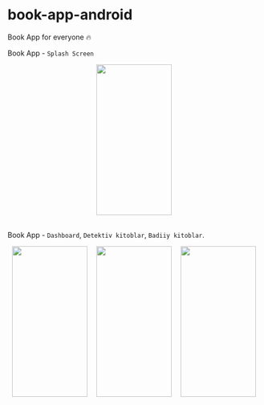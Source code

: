 ﻿# book-app-android

Book App for everyone 🔥

Book App - `Splash Screen`

<div style="width=100%; flex-direction: row; display: flex; justify-content: space-around; align-items: center;">
<img src="https://github.com/JasurbekRuzimov/book-app-android/assets/82991168/a5c73575-6abc-42f6-80ca-293872302344" width="150" height="300" />
</div>

<br/>

Book App - `Dashboard`, `Detektiv kitoblar`, `Badiiy kitoblar`.

<div style="width=100%; flex-direction: row; display: flex; justify-content: space-around; align-items: center;">
<img src="https://github.com/JasurbekRuzimov/book-app-android/assets/82991168/ed73d661-7452-457d-954c-1f9e27a2a199" width="150" height="300" />  <img src="https://github.com/JasurbekRuzimov/book-app-android/assets/82991168/0c90f429-9738-417a-8930-b6a88e99f174" width="150" height="300" />   <img src="https://github.com/JasurbekRuzimov/book-app-android/assets/82991168/65bc0d0b-4357-4934-8bc5-d8a9c7d75388" width="150" height="300" />
</div>
